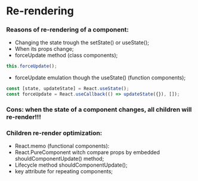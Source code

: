 # Re-rendering

### Reasons of re-rendering of a component:
  - Changing the state trough the setState() or useState();
  - When its props change;
  - forceUpdate method (class components);
```js
this.forceUpdate();
```
  - forceUpdate emulation though the useState() (function components);
```js
const [state, updateState] = React.useState();
const forceUpdate = React.useCallback(() => updateState({}), []);
```

### Cons: when the state of a component changes, all children will re-render!!!

### Children re-render optimization:
  - React.memo (functional components):
  - React.PureComponent witch compare props by embedded shouldComponentUpdate() method;
  - Lifecycle method shouldComponentUpdate();
  - key attribute for repeating components;
